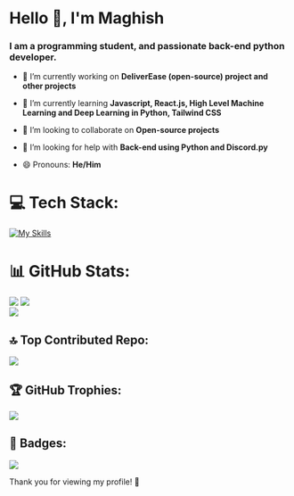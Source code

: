 <h1 align="start">Hello 👋, I'm Maghish</h1>
<h3 align="start">I am a programming student, and passionate back-end python developer.</h3>

- 🔭 I’m currently working on **DeliverEase (open-source) project and other projects**

- 🌱 I’m currently learning **Javascript, React.js, High Level Machine Learning and Deep Learning in Python, Tailwind CSS**

- 👯 I’m looking to collaborate on **Open-source projects**

- 🤝 I’m looking for help with **Back-end using Python and Discord.py**
  
- 😄 Pronouns: **He/Him**

 
# 💻 Tech Stack:
[![My Skills](https://skillicons.dev/icons?i=py,django,html,css,js,react,firebase,vite,md,tailwind,vscode,git&theme=dark)](https://skillicons.dev)

# 📊 GitHub Stats:
![](https://github-readme-stats.vercel.app/api?username=Maghish&theme=merko&hide_border=false&include_all_commits=false&count_private=false)
![](https://github-readme-stats.vercel.app/api/top-langs/?username=Maghish&theme=merko&hide_border=false&include_all_commits=false&count_private=false&layout=compact)<br/>
![](https://github-readme-streak-stats.herokuapp.com/?user=Maghish&theme=merko&hide_border=false)

## 🔝 Top Contributed Repo:
![](https://github-contributor-stats.vercel.app/api?username=Maghish&limit=5&theme=dark&combine_all_yearly_contributions=true)

## 🏆 GitHub Trophies:
![](https://github-profile-trophy.vercel.app/?username=Maghish&theme=radical&no-frame=false&no-bg=false&margin-w=4)

## 🥇 Badges:
[![](https://holopin.me/maghish)](https://holopin.io/@maghish)


Thank you for viewing my profile! 👋



